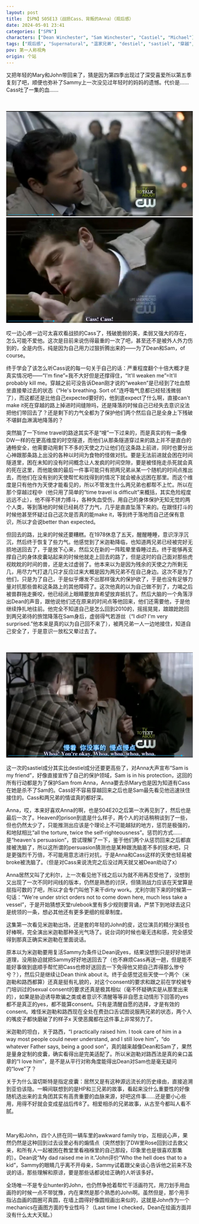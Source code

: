 ```yaml
---
layout: post
title: 【SPN】S05E13（战损Cass、背叛的Anna）（观后感）
date: 2024-05-01 23:41
categories: ["SPN"]
characters: ["Dean Winchester", "Sam Winchester", "Castiel", "Michael"]
tags: ["观后感", "Supernatural", "温家兄弟", "destiel", "sastiel", "穿越", "战损", "精分"]
pov: 第一人称视角
origin: 个站
---
```


又把年轻的Mary和John带回来了，猜是因为第四季出现过了深受喜爱所以第五季复刻了吧，顺便也弥补了Sammy上一次没见过年轻时的妈妈的遗憾。代价是……Cass吐了一集的血……

<br><br>
![](/assets/images/SPN/S05/2024-05-01-SPN-0513-1.jpg)
<br>
![](/assets/images/SPN/S05/2024-05-01-SPN-0513-2.jpg)
<br>

哎一边心疼一边可太喜欢看战损的Cass了，残破脆弱的美，柔弱又强大的存在，怎么可能不爱他。这次是目前来说伤得最重的一次了吧，甚至还不是被外人外力伤到的，全是内伤，纯是因为自己用力过狠折腾出来的——为了Dean和Sam，of course。

终于学会了该怎么听Cass说的每一句关于自己的话：严重程度翻个十倍大概才是真实情况吧——“I'm fine”=我不大好但是还撑得住，“It'll weaken me”=It'll probably kill me。穿越之前可没告诉Dean刚才说的“weaken”是已经到了吐血颓坐直接晕过去的状态（“He's breathing. Sort of.”连呼吸气息都已经轻浅微弱了），而这都还是比他自己expected要好的，他到底expect了什么啊，直接can't make it死在穿越的路上掉进时间缝隙吗，还是降落的时候自己已经失去意识没法把他们带回去了？还是剩下的力气全都为了保护他们两个然后自己是全身上下残破不堪鲜血淋漓地降落的？

突然脑了一下time travel的路途其实不是“嗖”一下过来的，而是真实的有一条像DW一样的在更高维度的时空隧道，而他们从那条隧道穿过来的路上并不是直白的通畅安全，他需要动用剩下不多的天使之力让他们在这条路上前进，同时也要分出心神跟那条路上出没的各种以时间为食物的怪做对抗。要是无法前进就会困在时间隧道里，困在未知的没有时间概念让人发疯的时间空隙，要是被怪拖走杀死就会真的死在这里，而他能做的最后一件事可能只有把两兄弟从某一个随机的时间点推出去，而他们在没有别的天使帮忙和找得到的情况下就会被永远困在那里。而这个维度是只有他作为天使才能看见的，所以不管发生什么两兄弟也都帮不上忙。所以在那个穿越过程中（他只用了简单的“time travel is difficult”来概括，其实危险程度远远不止），他不得不拼力搏斗，各种失血受伤，用自己的身体保护无知无觉的两个人类，等到落地的时候已经耗尽了力气，几乎是直直坠落下来的。在跟怪打斗的时候他甚至怀疑过自己这次是否真的能make it，等到终于落地而自己还保有意识，所以才会说better than expected。

但回去的路，比来的时候还要糟糕。在1978休息了五天，醒醒睡睡，意识浮浮沉沉，然后终于恢复了些力气。他感觉到了米迦勒降临，也知道两兄弟已经被完好无损地送回去了，于是放下心来，然后又在新的一阵眩晕里昏睡过去。终于能够再支撑自己的身体皮囊站起来的时候他就走上回去的路了，但是这时的自己面对那些虎视眈眈的时间的兽，还是太过虚弱了。他本来以为是因为残余的天使之力所剩无几，用尽力气打退几只才反应过来大概是因为两兄弟不在自己身边。这次不是为了他们，只是为了自己，于是似乎爆发不出那样强大的保护欲了，于是也没有足够力量对抗那些兽和这条路上的其他障碍了。这次他真的以为自己做不到了，力竭之后被兽群拖走撕咬，他已经闭上眼睛要放弃希望放弃抵抗了。然后大脑的一个角落浮出Dean的声音，跟他说他们还在原来的时间点等他回来，他们还需要他，于是他继续挣扎地往前。他完全不知道自己是怎么回到2010的，摇摇晃晃，踉踉跄跄回到两兄弟待的旅馆降落在Sam身后，虚弱得气若游丝（“I did? I'm very surprised.”他本来是真的以为自己回不来了），被两兄弟一人一边地接住，知道自己安全了，于是意识一放松又晕过去了。

<br><br>
![](/assets/images/SPN/S05/2024-05-01-SPN-0513-3.jpg)
<br>

这一次的sastiel成分其实比destiel成分还要更高些了，对Anna大声宣布“Sam is my friend”，好像直接宣传了自己的保护领域，Sam is in his protection，这回的所有行动都是为了保护Sam from Anna，Anna要去杀Mary也是因为知道有Cass在她是杀不了Sam的。Cass好不容易穿越回来之后也是Sam最先看见他迅速扶住接住的。Cass和两兄弟的情谊真的都好深。

Anna，哎，本来好喜欢Anna的啊，也是S04E20之后第一次再见到了，然后也是最后一次了。Heaven的prison到底是什么样子，两个人的对话稍稍谈到了一些，但也仍然太少了，只能推测出应该是个理论上不可能越狱的地方，惩罚是极强的，和地狱相比“all the torture, twice the self-righteousness”。惩罚的方式……是“heaven's persuasion”，尝试理解了一下，鉴于他们两个从惩罚回来之后都直接被洗脑了，所以这所谓的persuasion猜测也是某种跟洗脑差不多的技术吧，只是更强烈千万倍，不可能用意志进行对抗，于是Anna和Cass这样的天使也轻易被broke被洗脑了。（但是对Cass来说洗完之后没过两天就又被Dean劝动了x）

Anna居然又叫了尤利尔，上一次看见他下线之后以为就不用再忍受他了，没想到又出现了一次不同时间线的版本，仍然是熟悉的讨厌，但猜测战力应该在天堂算是屈指可数的了吧，所以才会专门叫他下来干dirty work。尤利尔刚下来的时候第一句话：“We're under strict orders not to come down here, much less take a vessel”，于是开始猜想天堂rulebook里有多少规则要背诵，严禁下到地球去这只是统领的一条，想必其他还有更多更细的规章制度。

这集第一次看见米迦勒出场，还是套的年轻的John的皮，这位演员的精分演技也好棒啊，完全演出米迦勒那种圣光气场了。说台词的时候也毫无违和感，完全感受得到那真正确实米迦勒在里面说话。

原本以为米迦勒要用复活Sammy为条件让Dean说yes，结果没想到只是好好地讲道理，没用胁迫就把Sammy好好地送回去了（也不麻烦Cass再送一趟，但是能不能好事做到底顺手帮忙把Cass也修好送回去一下免得他又把自己弄得那么惨兮兮？），然后只是继续让Dean think about it。终于会感觉这些天使一个两个（米迦勒和路西都算）还真是挺有礼貌的，对这个consent的要求和跟之前在学校被专门培训过的sexual consent的要求还真是极其相似（毫不怀疑确实是从那里出来的），如果是胁迫诱导欺骗之类或者意识不清醒等等非自愿主动情形下回答的yes都不是真正的yes，都不能算consent。只有是清醒自愿的选择，才是有效的consent。难怪米迦勒和路西现在全处在费劲口舌试图说服两兄弟的状态，两个人的嘴皮子都快磨破了的样子x 天使恶魔都在这件事上非常努力了。

米迦勒的坦白，关于路西，“I practically raised him. I took care of him in a way most people could never understand, and I still love him”，“do whatever Father says, being a good son”，真的越来越像Dean和Sam了，果然是量身定制的皮囊，确实看得出是完美适配了。所以米迦勒对路西法是真的亲口盖章的“I love him”，是不是从平行对称角度能得出Dean对Sam也是毫无疑问的“love”了？

关于为什么温切斯特是指定皮囊：居然又是有这种源远流长的历史缘由，直接追溯到亚伯该隐。一瞬间联想到的是HP和三兄弟的故事，看起来没什么重要性的好像随机选出来的主角团其实有高贵重要的血脉来源，好吧这件事……还是要小心些用，用得不好就会变成星战后传8了。相爱相杀的兄弟故事，从古至今都叫人看不腻。

<br>

Mary和John，四个人挤在同一辆车里的awkward family trip，互相说心声，果然仍然是这种回到过去设里必有的煽情点（突然想到了DW里Rose回到过去救父亲，和所有人一起被困在教堂里看襁褓里的自己那段，印象里也是很喜欢那集的）。Dean说“My dad raised me in it.”John评价“Who the hell does that to a kid”，Sammy的眼睛几乎离不开母亲，Sammy试着跟父亲谈心告诉他之前来不及说的话，那些理解和原谅，要是那些话都说给正确的人听该多好。

全场唯一不是专业hunter的John，也仍然争抢着帮忙干活画符咒，用刀划手用血画符的时候一点不带犹豫，内在果然是那个熟悉的John啊。虽然但是，那个用手指沾血画的圆圈可真圆，在墙上圆得好像圆规画出来似的，这就是John作为一个mechanics在画图方面的专业性吗？（Last time I checked，Dean在绘画方面并没有什么太大天赋。）
